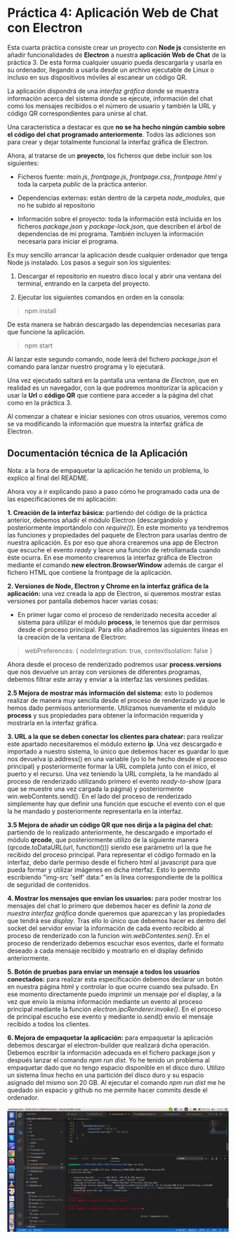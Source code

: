 # Práctica 4: Aplicación Web de Chat con Electron

Esta cuarta práctica consiste crear un proyecto con **Node js** consistente en añadir funcionalidades de **Electron** a nuestra **aplicación Web de Chat** de la práctica 3. De esta forma cualquier usuario pueda descargarla y usarla en su ordenador, llegando a usarla desde un archivo ejecutable de Linux o incluso en sus dispositivos móviles al escanear un código QR. 

La aplicación dispondrá de una *interfaz gráfica* donde se muestra información acerca del sistema donde se ejecute, información del chat como los mensajes recibidos o el número de usuario y también la URL y código QR correspondientes para unirse al chat.

Una característica a destacar es que **no se ha hecho ningún cambio sobre el código del chat programado anteriormente**. Todos las adiciones son para crear y dejar totalmente funcional la interfaz gráfica de Electron.

Ahora, al tratarse de un **proyecto**, los ficheros que debe incluir son los siguientes:

* Ficheros fuente: *main.js*, *frontpage.js*, *frontpage.css*, *frontpage.html* y toda la carpeta *public* de la práctica anterior.

* Dependencias externas: están dentro de la carpeta *node_modules*, que no he subido al repositorio

* Información sobre el proyecto: toda la información está incluida en los ficheros *package.json* y *package-lock.json*, que describen el árbol de dependencias de mi programa. También incluyen la información necesaria para iniciar el programa.

Es muy sencillo arrancar la aplicación desde cualquier ordenador que tenga Node js instalado. Los pasos a seguir son los siguientes:

1. Descargar el repositorio en nuestro disco local y abrir una ventana del terminal, entrando en la carpeta del proyecto.

2. Ejecutar los siguientes comandos en orden en la consola:

> npm install

De esta manera se habrán descargado las dependencias necesarias para que funcione la aplicación.

> npm start

Al lanzar este segundo comando, node leerá del fichero *package.json* el comando para lanzar nuestro programa y lo ejecutará. 

Una vez ejecutado saltará en la pantalla una ventana de *Electron*, que en realidad es un navegador, con la que podremos monitorizar la aplicación y usar la **Url** o **código QR** que contiene para acceder a la página del chat como en la práctica 3.

Al comenzar a chatear e iniciar sesiones con otros usuarios, veremos como se va modificando la información que muestra la interfaz gráfica de Electron.

## Documentación técnica de la Aplicación

Nota: a la hora de empaquetar la aplicación he tenido un problema, lo explico al final del README.

Ahora voy a ir explicando paso a paso cómo he programado cada una de las especificaciones de mi aplicación:

**1. Creación de la interfaz básica:** partiendo del código de la práctica anterior, debemos añadir el módulo Electron (descargándolo y posteriormente importándolo con *require()*). En este momento ya tendremos las funciones y propiedades del paquete de Electron para usarlas dentro de nuestra aplicación. Es por eso que ahora crearemos una app de Electron que escuche el evento *ready* y lance una función de retrollamada cuando éste ocurra. En ese momento crearemos la interfaz gráfica de Electron mediante el comando **new electron.BrowserWindow** además de cargar el fichero HTML que contiene la frontpage de la aplicación.

**2. Versiones de Node, Electron y Chrome en la interfaz gráfica de la aplicación:**  una vez creada la app de Electron, si queremos mostrar estas versiones por pantalla debemos hacer varias cosas: 

* En primer lugar como el proceso de renderizado necesita acceder al sistema para utilizar el módulo **process**, le tenemos que dar permisos desde el proceso principal. Para ello añadiremos las siguientes líneas en la creación de la ventana de Electron: 

> webPreferences: {
            nodeIntegration: true,
            contextIsolation: false
        }

Ahora desde el proceso de renderizado podremos usar **process.versions** que nos devuelve un array con versiones de diferentes programas, debemos filtrar este array y enviar a la interfaz las versiones pedidas. 

**2.5 Mejora de mostrar más información del sistema:** esto lo podemos realizar de manera muy sencilla desde el proceso de renderizado ya que le hemos dado permisos anteriormente. Utilizamos nuevamente el módulo **process** y sus propiedades para obtener la información requerida y mostrarla en la interfaz gráfica.

**3. URL a la que se deben conectar los clientes para chatear:** para realizar este apartado necesitaremos el módulo externo **ip**. Una vez descargado e importado a nuestro sistema, lo único que debemos hacer es guardar lo que nos devuelva ip.address() en una variable (yo lo he hecho desde el proceso principal) y posteriormente formar la URL completa junto con el inico, el puerto y el recurso. Una vez teniendo la URL completa, la he mandado al proceso de renderizado utilizando primero el evento *ready-to-show* (para que se muestre una vez cargada la página) y posteriormente win.webContents.send(). En el lado del proceso de renderizado simplemente hay que definir una función que escuche el evento con el que la he mandado y posteriormente representarla en la interfaz.

**3.5 Mejora de añadir un código QR que nos dirija a la página del chat:** partiendo de lo realizado anteriormente, he descargado e importado el módulo **qrcode**, que posteriormente utilizo de la siguiente manera (qrcode.toDataURL(url, function())) siendo ese parámetro url la que he recibido del proceso principal. Para representar el código formado en la interfaz, debo darle permiso desde el fichero html al javascript para que pueda formar y utilizar imágenes en dicha interfaz. Esto lo permito escribiendo "img-src 'self' data:" en la línea correspondiente de la política de seguridad de contenidos.

**4. Mostrar los mensajes que envían los usuarios:** para poder mostrar los mensajes del chat lo primero que debemos hacer es definir la *zona de nuestra interfaz gráfica* donde queremos que aparezcan y las propiedades que tendrá ese *display*. Tras ello lo único que debemos hacer es dentro del socket del servidor enviar la información de cada evento recibido al proceso de renderizado con la funcion *win.webContentes.sen()*. En el proceso de renderizado debemos escuchar esos eventos, darle el formato deseado a cada mensaje recibido y mostrarlo en el display definido anteriormente.

**5. Botón de pruebas para enviar un mensaje a todos los usuarios conectados:** para realizar esta especificación debemos declarar un botón en nuestra página html y controlar lo que ocurre cuando sea pulsado. En ese momento directamente puedo imprimir un mensaje por el display, a la vez que envío la misma información mediante un evento al proceso principal mediante la función *electron.ipcRenderer.invoke()*. En el proceso de principal escucho ese evento y mediante io.send() envío el mensaje recibido a todos los clientes.

**6. Mejora de empaquetar la aplicación:** para empaquetar la aplicación debemos descargar el electron-builder que realizará dicha operación. Debemos escribir la información adecuada en el fichero package.json y después lanzar el comando *npm run dist*. 
Yo he tenido un problema al empaquetar dado que no tengo espacio disponible en el disco duro. Utilizo un sistema linux hecho en una partición del disco duro y su espacio asignado del mismo son 20 GB. Al ejecutar el comando *npm run dist* me he quedado sin espacio y github no me permite hacer commits desde el ordenador.

![Imagen](Problema_LTAW.png)